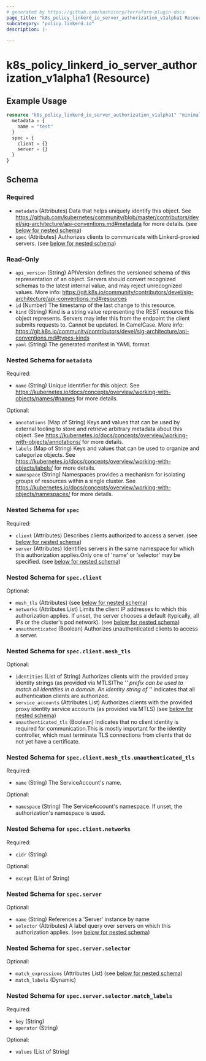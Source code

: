 ```yaml
---
# generated by https://github.com/hashicorp/terraform-plugin-docs
page_title: "k8s_policy_linkerd_io_server_authorization_v1alpha1 Resource - terraform-provider-k8s"
subcategory: "policy.linkerd.io"
description: |-
  
---
```


# k8s_policy_linkerd_io_server_authorization_v1alpha1 (Resource)



## Example Usage

```terraform
resource "k8s_policy_linkerd_io_server_authorization_v1alpha1" "minimal" {
  metadata = {
    name = "test"
  }
  spec = {
    client = {}
    server = {}
  }
}
```

<!-- schema generated by tfplugindocs -->
## Schema

### Required

- `metadata` (Attributes) Data that helps uniquely identify this object. See https://github.com/kubernetes/community/blob/master/contributors/devel/sig-architecture/api-conventions.md#metadata for more details. (see [below for nested schema](#nestedatt--metadata))
- `spec` (Attributes) Authorizes clients to communicate with Linkerd-proxied servers. (see [below for nested schema](#nestedatt--spec))

### Read-Only

- `api_version` (String) APIVersion defines the versioned schema of this representation of an object. Servers should convert recognized schemas to the latest internal value, and may reject unrecognized values. More info: https://git.k8s.io/community/contributors/devel/sig-architecture/api-conventions.md#resources
- `id` (Number) The timestamp of the last change to this resource.
- `kind` (String) Kind is a string value representing the REST resource this object represents. Servers may infer this from the endpoint the client submits requests to. Cannot be updated. In CamelCase. More info: https://git.k8s.io/community/contributors/devel/sig-architecture/api-conventions.md#types-kinds
- `yaml` (String) The generated manifest in YAML format.

<a id="nestedatt--metadata"></a>
### Nested Schema for `metadata`

Required:

- `name` (String) Unique identifier for this object. See https://kubernetes.io/docs/concepts/overview/working-with-objects/names/#names for more details.

Optional:

- `annotations` (Map of String) Keys and values that can be used by external tooling to store and retrieve arbitrary metadata about this object. See https://kubernetes.io/docs/concepts/overview/working-with-objects/annotations/ for more details.
- `labels` (Map of String) Keys and values that can be used to organize and categorize objects. See https://kubernetes.io/docs/concepts/overview/working-with-objects/labels/ for more details.
- `namespace` (String) Namespaces provides a mechanism for isolating groups of resources within a single cluster. See https://kubernetes.io/docs/concepts/overview/working-with-objects/namespaces/ for more details.


<a id="nestedatt--spec"></a>
### Nested Schema for `spec`

Required:

- `client` (Attributes) Describes clients authorized to access a server. (see [below for nested schema](#nestedatt--spec--client))
- `server` (Attributes) Identifies servers in the same namespace for which this authorization applies.Only one of 'name' or 'selector' may be specified. (see [below for nested schema](#nestedatt--spec--server))

<a id="nestedatt--spec--client"></a>
### Nested Schema for `spec.client`

Optional:

- `mesh_tls` (Attributes) (see [below for nested schema](#nestedatt--spec--client--mesh_tls))
- `networks` (Attributes List) Limits the client IP addresses to which this authorization applies. If unset, the server chooses a default (typically, all IPs or the cluster's pod network). (see [below for nested schema](#nestedatt--spec--client--networks))
- `unauthenticated` (Boolean) Authorizes unauthenticated clients to access a server.

<a id="nestedatt--spec--client--mesh_tls"></a>
### Nested Schema for `spec.client.mesh_tls`

Optional:

- `identities` (List of String) Authorizes clients with the provided proxy identity strings (as provided via MTLS)The '*' prefix can be used to match all identities in a domain. An identity string of '*' indicates that all authentication clients are authorized.
- `service_accounts` (Attributes List) Authorizes clients with the provided proxy identity service accounts (as provided via MTLS) (see [below for nested schema](#nestedatt--spec--client--mesh_tls--service_accounts))
- `unauthenticated_tls` (Boolean) Indicates that no client identity is required for communication.This is mostly important for the identity controller, which must terminate TLS connections from clients that do not yet have a certificate.

<a id="nestedatt--spec--client--mesh_tls--service_accounts"></a>
### Nested Schema for `spec.client.mesh_tls.unauthenticated_tls`

Required:

- `name` (String) The ServiceAccount's name.

Optional:

- `namespace` (String) The ServiceAccount's namespace. If unset, the authorization's namespace is used.



<a id="nestedatt--spec--client--networks"></a>
### Nested Schema for `spec.client.networks`

Required:

- `cidr` (String)

Optional:

- `except` (List of String)



<a id="nestedatt--spec--server"></a>
### Nested Schema for `spec.server`

Optional:

- `name` (String) References a 'Server' instance by name
- `selector` (Attributes) A label query over servers on which this authorization applies. (see [below for nested schema](#nestedatt--spec--server--selector))

<a id="nestedatt--spec--server--selector"></a>
### Nested Schema for `spec.server.selector`

Optional:

- `match_expressions` (Attributes List) (see [below for nested schema](#nestedatt--spec--server--selector--match_expressions))
- `match_labels` (Dynamic)

<a id="nestedatt--spec--server--selector--match_expressions"></a>
### Nested Schema for `spec.server.selector.match_labels`

Required:

- `key` (String)
- `operator` (String)

Optional:

- `values` (List of String)


